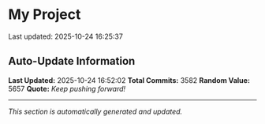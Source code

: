 # My Project


Last updated: 2025-10-24 16:25:37





































































































































































































































































































































































































































































































































































































































































































































































































































































































































































































































































































































































































































































































































































































































































































































































































































































































































































































































































































































































































































































































































































































































































































































































































































































































































































































































































































































































































































































































































































































































































































































































































































































































































































































































































































































































































































































































































































































































































































































































































































































































































## Auto-Update Information

**Last Updated:** 2025-10-24 16:52:02
**Total Commits:** 3582
**Random Value:** 5657
**Quote:** _Keep pushing forward!_

---
_This section is automatically generated and updated._